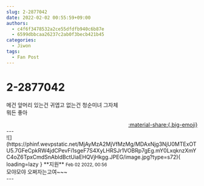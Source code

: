 ```yaml
---
slug: 2-2877042
date: 2022-02-02 00:55:59+09:00
authors:
  - c4f6f3478532a2ce55dfdfb940c6b87e
  - 6599dbbcaa26237c2ab0f3becb421b45
categories:
  - Jiwon
tags:
  - Fan Post
---
```


# 2-2877042

<div class="post-container" markdown="1">
<div class="content-container md-sidebar__scrollwrap" markdown="1">

메건 앞머리 있는건 귀엽고 없는건 청순미녀 그자체 <br>뭐든 좋아

</div>
</div>

<div style="text-align: right;" markdown="1">
<a href="https://weverse.io/fromis9/fanpost/2-2877042" style="text-align: right;">:material-share:{.big-emoji}</a>
</div>
---

<div class="comments-container md-sidebar__scrollwrap" markdown="1">
<div class="comment" markdown="1">
<div class='id-container' markdown="1">
![](https://phinf.wevpstatic.net/MjAyMzA2MjVfMzMg/MDAxNjg3NjU0MTExOTU5.7GFeCpkRW4jdCPevFi1sgeF7S4XyLHRSJr1VOBRp7gEg.mY0LxqknzXmYC4oZ6TpxCmdSnAbldBctUiaEHQVjHkgg.JPEG/image.jpg?type=s72){ loading=lazy }
**<span class="artist">지원</span>** <small>Feb 02 2022, 00:56</small><br>
</div>
<div class='comment-body' markdown="1">
모야모야 오쩌자는고여~~~
</div>
</div>
</div>
---
